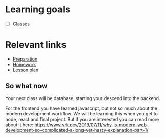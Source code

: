 # Learning goals

- [ ] Classes

# Relevant links

* [Preparation](preparation.md)
* [Homework](homework.md)
* [Lesson plan](lesson-plan.md)

## So what now

Your next class will be database, starting your descend into the backend.

For the frontend you have learned javascript, but not so much about the modern development workflow. We will be learning this when you get to node, react and final project. But if you are interested you can read more about it here: <https://www.vrk.dev/2019/07/11/why-is-modern-web-development-so-complicated-a-long-yet-hasty-explanation-part-1/>
